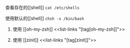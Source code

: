 查看存在的[[shell]] `cat /etc/shells`

使用默认的[[shell]] `chsh -s /bin/bash`

1. 使用 [[oh-my-zsh]]
<<list-links "[tag[oh-my-zsh]]">>

2. 使用 [[zinit]]
<<list-links "[tag[zinit]]">>
